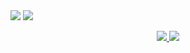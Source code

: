 <img src="https://github-readme-stats.vercel.app/api?username=leston-64code&theme=vue-dark&show_icons=true" />
<img src="https://github-readme-stats.vercel.app/api/top-langs/?username=leston-64code&theme=vue-dark&layout=compact" />

<p align="center">
  <a href="https://skillicons.dev">
    <img src="https://skillicons.dev/icons?i=git,nodejs,figma,c,react,html,css,tailwindcss,express,bootstrap,github,gitlab,idea,java,js,mongodb,netlify,postman,redis,redux&perline=10&theme=light" />
    <img src="https://skillicons.dev/icons?i=regex,vscode,webpack&perline=10&theme=light" />
  </a>
</p>
